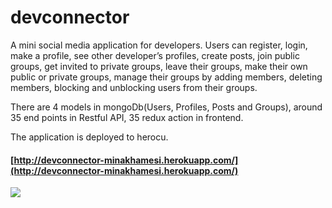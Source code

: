 # devconnector
A mini social media application for developers. Users can register, login, make a profile, see other developer’s profiles, create posts, join public groups, get invited to private groups, leave their groups, make their own public or private groups, manage their groups by adding members, deleting members, blocking and unblocking users from their groups.

There are 4 models in mongoDb(Users, Profiles, Posts and Groups), around 35 end points in Restful API, 35 redux action in frontend.

The application is deployed to herocu.
#### [http://devconnector-minakhamesi.herokuapp.com/](http://devconnector-minakhamesi.herokuapp.com/)

![](desktop.gif)





